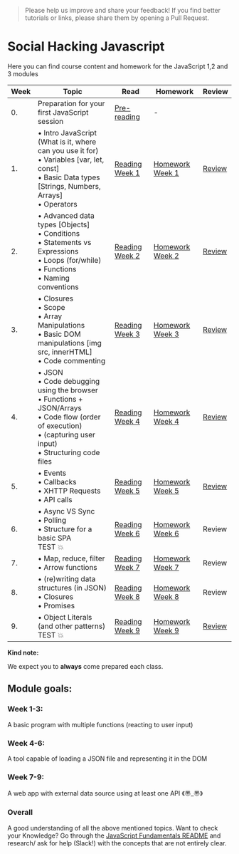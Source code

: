 >Please help us improve and share your feedback! If you find better tutorials or links, please share them by opening a Pull Request.

# Social Hacking Javascript

<!-- **Class 10: please visit this [link](https://github.com/SocialHackersCodeSchool/JavaScript/tree/master) (your specific branch "master") for the most recent information relevant to your class.** -->

Here you can find course content and homework for the JavaScript 1,2 and 3 modules

|Week|Topic|Read|Homework|Review|
|----|-----|----|--------|------|
|0.|Preparation for your first JavaScript session|[Pre-reading](https://github.com/SocialHackersCodeSchool/JavaScript/tree/master/Week0)|-|
|1.|• Intro JavaScript (What is it, where can you use it for)<br>• Variables [var, let, const]<br>• Basic Data types [Strings, Numbers, Arrays]<br>• Operators|[Reading Week 1](https://github.com/SocialHackersCodeSchool/JavaScript/tree/master/Week1/README.md) | [Homework Week 1](https://github.com/SocialHackersCodeSchool/JavaScript/tree/master/Week1/MAKEME.md)|[Review](https://github.com/SocialHackersCodeSchool/JavaScript/blob/master/Week1/REVIEW.md)|
|2.|• Advanced data types [Objects] <br>• Conditions <br>• Statements vs Expressions<br> • Loops (for/while)<br>• Functions <br>• Naming conventions|[Reading Week 2](https://github.com/SocialHackersCodeSchool/JavaScript/tree/master/Week2/README.md)|[Homework Week 2](https://github.com/SocialHackersCodeSchool/JavaScript/tree/master/Week2/MAKEME.md)|[Review](https://github.com/SocialHackersCodeSchool/JavaScript/blob/master/Week2/REVIEW.md)|
|3.|• Closures <br>• Scope <br>• Array Manipulations <br>• Basic DOM manipulations [img src, innerHTML]<br>• Code commenting|[Reading Week 3](https://github.com/SocialHackersCodeSchool/JavaScript/tree/master/Week3)|[Homework Week 3](https://github.com/SocialHackersCodeSchool/JavaScript/tree/master/Week3/MAKEME.md)|[Review](https://github.com/SocialHackersCodeSchool/JavaScript/blob/master/Week3/REVIEW.md)|
|4.|• JSON<br>• Code debugging using the browser<br>• Functions + JSON/Arrays<br>• Code flow (order of execution) <br>• (capturing user input) <br>• Structuring code files|[Reading Week 4](https://github.com/SocialHackersCodeSchool/JavaScript/tree/master/Week4)|[Homework Week 4](https://github.com/SocialHackersCodeSchool/JavaScript/tree/master/Week4/MAKEME.md)|[Review](https://github.com/SocialHackersCodeSchool/JavaScript/tree/master/Week4/REVIEW.md)|
|5.|• Events<br>• Callbacks <br>• XHTTP Requests <br>• API calls|[Reading Week 5](https://github.com/SocialHackersCodeSchool/JavaScript/tree/master/Week5)|[Homework Week 5](https://github.com/SocialHackersCodeSchool/JavaScript/tree/master/Week5/MAKEME.md)|[Review](https://github.com/SocialHackersCodeSchool/JavaScript/tree/master/Week5/REVIEW.md)| 
|6.|• Async VS Sync<br>• Polling<br>• Structure for a basic SPA<br> TEST :boom:|[Reading Week 6](https://github.com/SocialHackersCodeSchool/JavaScript/tree/master/Week6)|[Homework Week 6](https://github.com/SocialHackersCodeSchool/JavaScript/tree/master/Week6/MAKEME.md)|Review|
|7.|• Map, reduce, filter <br> • Arrow functions|[Reading Week 7](https://github.com/SocialHackersCodeSchool/JavaScript/tree/master/Week7)|[Homework Week 7](https://github.com/SocialHackersCodeSchool/JavaScript/tree/master/Week7/MAKEME.md)|Review|
|8.|• (re)writing data structures (in JSON)<br> • Closures <br>• Promises <br>|[Reading Week 8](https://github.com/SocialHackersCodeSchool/JavaScript/tree/master/Week8/README.md)|[Homework Week 8](https://github.com/SocialHackersCodeSchool/JavaScript/tree/master/Week8/MAKEME.md)|Review|
|9.| • Object Literals (and other patterns)<br>TEST :boom:|[Reading Week 9](https://github.com/SocialHackersCodeSchool/JavaScript/blob/master/Week9/README.md)|[Homework Week 9](https://github.com/SocialHackersCodeSchool/JavaScript/blob/master/Week9/MAKEME.md)|[Review](https://github.com/SocialHackersCodeSchool/JavaScript/blob/master/Week9/REVIEW.md)|


__Kind note:__

We expect you to __always__ come prepared each class.

## Module goals:

### Week 1-3:
A basic program with multiple functions (reacting to user input)

### Week 4-6:
A tool capable of loading a JSON file and representing it in the DOM

### Week 7-9:
A web app with external data source using at least one API 《〠_〠》

### Overall
A good understanding of all the above mentioned topics. Want to check your Knowledge? Go through the [JavaScript Fundamentals README](https://github.com/SocialHackersCodeSchool/JavaScript/tree/master/fundamentals) and research/ ask for help (Slack!) with the concepts that are not entirely clear.
